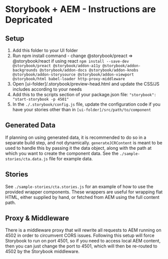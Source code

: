 # Storybook + AEM - Instructions are Depricated

## Setup 
1. Add this folder to your UI folder
2. Run npm install command - change @storybook/preact => @storybook/react if using react
`npm install --save-dev @storybook/preact @storybook/addon-a11y @storybook/addon-backgrounds @storybook/addon-docs @storybook/addon-knobs @storybook/addon-storysource @storybook/addon-viewport @storybook/html babel-loader http-proxy-middleware`
3. Open [ui-folder]/.storybook/preview-head.html and update the CSS/JS includes according to your needs
4. Add this to the scripts section of your package.json file: `"storybook": "start-storybook -p 4501"`
5. In the `./.storybook/config.js` file, update the configuration code if you have your stories other than in `[ui-folder]/src/path/to/component`

## Generated Data
If planning on using generated data, it is recommended to do so in a separate build step, and not dynamically. `generateJCRContent` is meant to be used to handle this by passing it the data object, along with the path at which you want to create the component data. See the `./sample-stories/cta.data.js` file for example data.

## Stories
See `./sample-stories/cta.stories.js` for an example of how to use the provided wrapper components. These wrappers are useful for wrapping flat HTML, either supplied by hand, or fetched from AEM using the full content path. 

## Proxy & Middleware
There is a middleware proxy that will rewrite all requests to AEM running on 4502 in order to circumvent CORS issues. Following this setup will force Storybook to run on port 4501, so if you need to access local AEM content, then you can just change the port to 4501, which will then be re-routed to 4502 by the Storybook middleware.